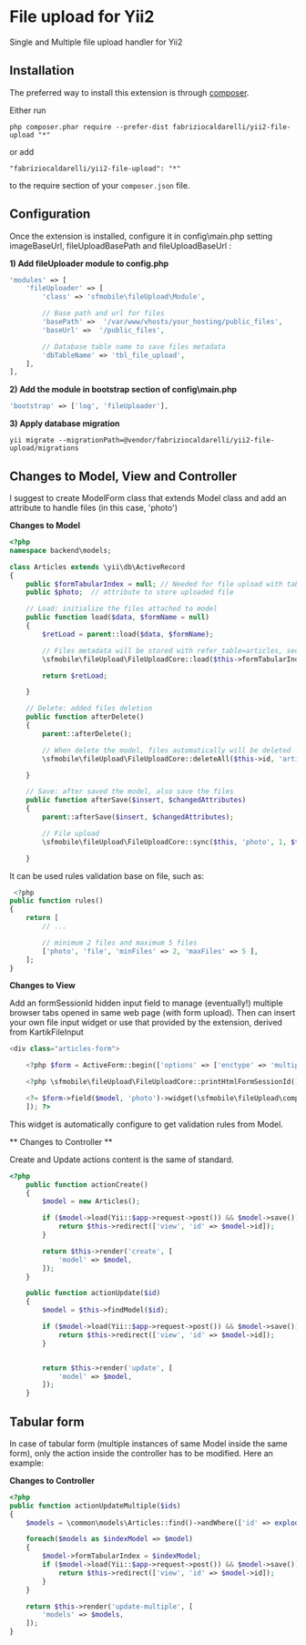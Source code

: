 File upload for Yii2
======================

Single and Multiple file upload handler for Yii2

Installation
------------

The preferred way to install this extension is through [composer](http://getcomposer.org/download/).

Either run

```
php composer.phar require --prefer-dist fabriziocaldarelli/yii2-file-upload "*"
```

or add

```
"fabriziocaldarelli/yii2-file-upload": "*"
```

to the require section of your `composer.json` file.


Configuration
-----

Once the extension is installed, configure it in config\main.php setting imageBaseUrl, fileUploadBasePath and fileUploadBaseUrl :

**1) Add fileUploader module to config.php**

```php
'modules' => [
    'fileUploader' => [
        'class' => 'sfmobile\fileUpload\Module',

        // Base path and url for files
        'basePath' =>  '/var/www/vhosts/your_hosting/public_files',
        'baseUrl' =>  '/public_files',

        // Database table name to save files metadata
        'dbTableName' => 'tbl_file_upload',
    ],
],
```

**2) Add the module in bootstrap section of config\main.php**

```php
'bootstrap' => ['log', 'fileUploader'],
```

**3) Apply database migration**

```
yii migrate --migrationPath=@vendor/fabriziocaldarelli/yii2-file-upload/migrations
```

Changes to Model, View and Controller
-----

I suggest to create ModelForm class that extends Model class and add an attribute to handle files (in this case, 'photo')

**Changes to Model**
```php
<?php
namespace backend\models;

class Articles extends \yii\db\ActiveRecord
{
    public $formTabularIndex = null; // Needed for file upload with tabular form
    public $photo;  // attribute to store uploaded file

    // Load: initialize the files attached to model
    public function load($data, $formName = null)
    {
        $retLoad = parent::load($data, $formName);

        // Files metadata will be stored with refer_table=articles, section=articles, category=photo and refer_id=model.id
        \sfmobile\fileUpload\FileUploadCore::load($this->formTabularIndex, $this, 'photo', $this->id, 'articles', 'articles', 'photo');

        return $retLoad;

    }

    // Delete: added files deletion
    public function afterDelete()
    {
        parent::afterDelete();

        // When delete the model, files automatically will be deleted
        \sfmobile\fileUpload\FileUploadCore::deleteAll($this->id, 'articles', 'articles', 'photo');

    }

    // Save: after saved the model, also save the files
    public function afterSave($insert, $changedAttributes)
    {
        parent::afterSave($insert, $changedAttributes);

        // File upload
        \sfmobile\fileUpload\FileUploadCore::sync($this, 'photo', 1, $this->id, 'articles', 'articles', 'photo');

    }
```

It can be used rules validation base on file, such as:

```php
 <?php
public function rules()
{
    return [
        // ...

        // minimum 2 files and maximum 5 files
        ['photo', 'file', 'minFiles' => 2, 'maxFiles' => 5 ],
    ];
}
```

**Changes to View**

Add an formSessionId hidden input field to manage (eventually!) multiple browser tabs opened in same web page (with form upload).
Then can insert your own file input widget or use that provided by the extension, derived from KartikFileInput
```php
<div class="articles-form">

    <?php $form = ActiveForm::begin(['options' => ['enctype' => 'multipart/form-data']]); ?>

    <?php \sfmobile\fileUpload\FileUploadCore::printHtmlFormSessionId(); ?>

    <?= $form->field($model, 'photo')->widget(\sfmobile\fileUpload\components\kartikFileInput\KartikFileInput::className(), [
    ]); ?>
```

This widget is automatically configure to get validation rules from Model.

** Changes to Controller **

Create and Update actions content is the same of standard.
```php
<?php
    public function actionCreate()
    {
        $model = new Articles();

        if ($model->load(Yii::$app->request->post()) && $model->save()) {
            return $this->redirect(['view', 'id' => $model->id]);
        }

        return $this->render('create', [
            'model' => $model,
        ]);
    }

    public function actionUpdate($id)
    {
        $model = $this->findModel($id);

        if ($model->load(Yii::$app->request->post()) && $model->save()) {
            return $this->redirect(['view', 'id' => $model->id]);
        }


        return $this->render('update', [
            'model' => $model,
        ]);
    }    
```

Tabular form
--------------

In case of tabular form (multiple instances of same Model inside the same form), only the action inside the controller has to be modified. Here an example:

**Changes to Controller**
```php
<?php
public function actionUpdateMultiple($ids)
{
    $models = \common\models\Articles::find()->andWhere(['id' => explode(',', $ids)])->all();

    foreach($models as $indexModel => $model)
    {
        $model->formTabularIndex = $indexModel;
        if ($model->load(Yii::$app->request->post()) && $model->save()) {
            return $this->redirect(['view', 'id' => $model->id]);
        }
    }

    return $this->render('update-multiple', [
        'models' => $models,
    ]);
}
```
